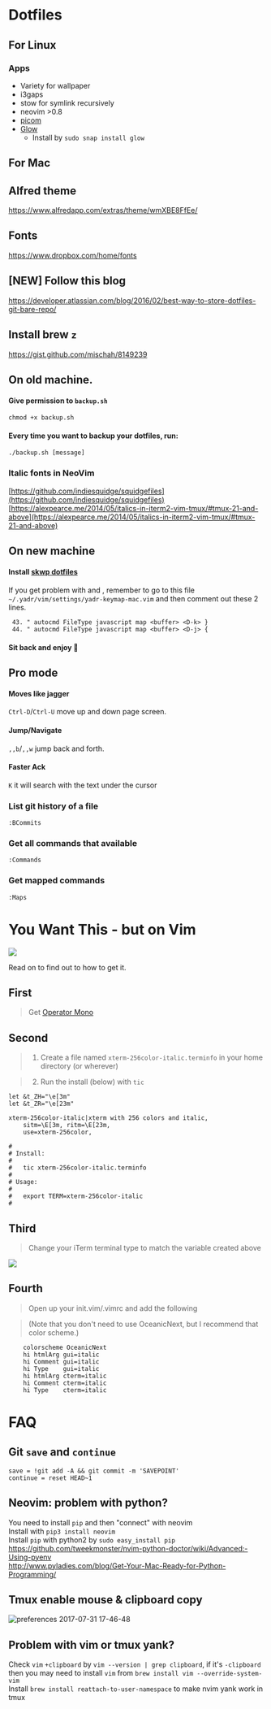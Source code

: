 # Dotfiles

## For Linux
### Apps
- Variety for wallpaper
- i3gaps
- stow for symlink recursively
- neovim >0.8
- [picom](https://github.com/yshui/picom)
- [Glow](https://github.com/charmbracelet/glow)
    - Install by `sudo snap install glow`

## For Mac
## Alfred theme
https://www.alfredapp.com/extras/theme/wmXBE8FfEe/

## Fonts
https://www.dropbox.com/home/fonts

## [NEW] Follow this blog
https://developer.atlassian.com/blog/2016/02/best-way-to-store-dotfiles-git-bare-repo/

## Install brew `z`
https://gist.github.com/mischah/8149239

## On old machine.
#### Give permission to `backup.sh`
```
chmod +x backup.sh
```

#### Every time you want to backup your dotfiles, run:
```
./backup.sh [message]
```

### Italic fonts in NeoVim
[https://github.com/indiesquidge/squidgefiles](https://github.com/indiesquidge/squidgefiles)
[https://alexpearce.me/2014/05/italics-in-iterm2-vim-tmux/#tmux-21-and-above](https://alexpearce.me/2014/05/italics-in-iterm2-vim-tmux/#tmux-21-and-above)

## On new machine
#### Install [skwp dotfiles](https://github.com/skwp/dotfiles/)
#### 
If you get problem with <D-j> and <D-k>, remember to go to this file ` ~/.yadr/vim/settings/yadr-keymap-mac.vim` and then comment out these 2 lines.
```
 43. " autocmd FileType javascript map <buffer> <D-k> }
 44. " autocmd FileType javascript map <buffer> <D-j> {
```

#### Sit back and enjoy 🌮

## Pro mode
#### Moves like jagger
`Ctrl-D`/`Ctrl-U` move up and down page screen.

#### Jump/Navigate
`,,b`/`,,w` jump back and forth.

#### Faster Ack
`K` it will search with the text under the cursor

### List git history of a file
`:BCommits`

### Get all commands that available
`:Commands`

### Get mapped commands
`:Maps`  
  
  

# You Want This - but on Vim

![](https://pbs.twimg.com/media/CbhkLYVWAAAib0S.png) 

Read on to find out to how to get it.

## First

> Get [Operator Mono](http://www.typography.com/blog/introducing-operator) 


## Second

> 1. Create a file named ``xterm-256color-italic.terminfo`` in your home directory (or wherever)

> 2. Run the install (below) with ``tic``

```
let &t_ZH="\e[3m"
let &t_ZR="\e[23m"

xterm-256color-italic|xterm with 256 colors and italic,
	sitm=\E[3m, ritm=\E[23m,
	use=xterm-256color,
```
```
#
# Install:
#
#   tic xterm-256color-italic.terminfo
#
# Usage:
#
#   export TERM=xterm-256color-italic
#

```
## Third

> Change your iTerm terminal type to match the variable created above

![](https://s3.amazonaws.com/f.cl.ly/items/311t171X0H2b2a0q3X3z/Screen%20Shot%202016-07-19%20at%2012.45.27%20PM.png)

## Fourth

> Open up your init.vim/.vimrc and add the following

> (Note that you don't need to use OceanicNext, but I recommend that color scheme.)

```
    colorscheme OceanicNext
    hi htmlArg gui=italic
    hi Comment gui=italic
    hi Type    gui=italic
    hi htmlArg cterm=italic
    hi Comment cterm=italic
    hi Type    cterm=italic
``` 

# FAQ
## Git `save` and `continue`
```
save = !git add -A && git commit -m 'SAVEPOINT'
continue = reset HEAD~1
```
## Neovim: problem with python?
You need to install `pip` and then "connect" with neovim  
Install with `pip3 install neovim`  
Install `pip` with python2 by `sudo easy_install pip`  
https://github.com/tweekmonster/nvim-python-doctor/wiki/Advanced:-Using-pyenv  
http://www.pyladies.com/blog/Get-Your-Mac-Ready-for-Python-Programming/  

## Tmux enable mouse & clipboard copy
![preferences 2017-07-31 17-46-48](https://user-images.githubusercontent.com/3213579/28774569-3cab84c6-7618-11e7-91b7-ae1abcb3a263.png)

## Problem with vim or tmux yank?
Check `vim` `+clipboard` by `vim --version | grep clipboard`, if it's `-clipboard` then you may need to install `vim` from `brew install vim --override-system-vim`   
Install `brew install reattach-to-user-namespace` to make nvim yank work in tmux


